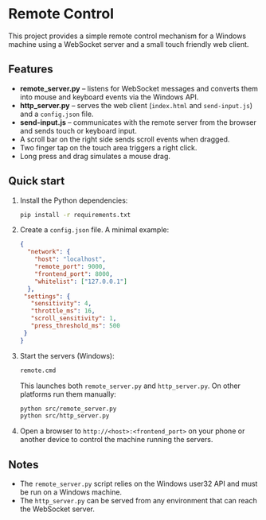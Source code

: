 # Remote Control

This project provides a simple remote control mechanism for a Windows machine using a WebSocket server and a small touch friendly web client.

## Features
- **remote_server.py** – listens for WebSocket messages and converts them into mouse and keyboard events via the Windows API.
- **http_server.py** – serves the web client (`index.html` and `send-input.js`) and a `config.json` file.
- **send-input.js** – communicates with the remote server from the browser and sends touch or keyboard input.
- A scroll bar on the right side sends scroll events when dragged.
- Two finger tap on the touch area triggers a right click.
- Long press and drag simulates a mouse drag.

## Quick start
1. Install the Python dependencies:
   ```bash
   pip install -r requirements.txt
   ```
2. Create a `config.json` file. A minimal example:
   ```json
   {
     "network": {
       "host": "localhost",
       "remote_port": 9000,
       "frontend_port": 8000,
       "whitelist": ["127.0.0.1"]
     },
    "settings": {
      "sensitivity": 4,
      "throttle_ms": 16,
      "scroll_sensitivity": 1,
      "press_threshold_ms": 500
    }
   }
   ```
4. Start the servers (Windows):
   ```cmd
   remote.cmd
   ```
   This launches both `remote_server.py` and `http_server.py`.
   On other platforms run them manually:
   ```bash
   python src/remote_server.py
   python src/http_server.py
   ```
5. Open a browser to `http://<host>:<frontend_port>` on your phone or another device to control the machine running the servers.

## Notes
- The `remote_server.py` script relies on the Windows user32 API and must be run on a Windows machine.
- The `http_server.py` can be served from any environment that can reach the WebSocket server.
